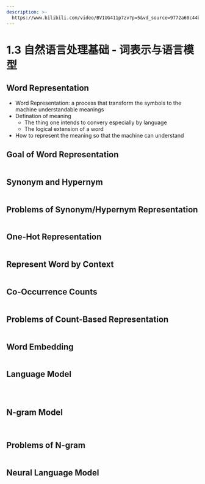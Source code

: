 ```yaml
---
description: >-
  https://www.bilibili.com/video/BV1UG411p7zv?p=5&vd_source=9772a60c44b4a881b99fd8ac9a574793
---
```


# 1.3 自然语言处理基础 - 词表示与语言模型

## Word Representation

* Word Representation: a process that transform the symbols to the machine understandable meanings
* Defination of meaning
  * The thing one intends to convery especially by language
  * The logical extension of a word
* How to represent the meaning so that the machine can understand

## Goal of Word Representation&#x20;

<figure><img src="../../.gitbook/assets/image (135).png" alt=""><figcaption></figcaption></figure>

## Synonym and Hypernym

<figure><img src="../../.gitbook/assets/image (136).png" alt=""><figcaption></figcaption></figure>

## Problems of Synonym/Hypernym Representation

<figure><img src="../../.gitbook/assets/image (137).png" alt=""><figcaption></figcaption></figure>

## One-Hot Representation

<figure><img src="../../.gitbook/assets/image (138).png" alt=""><figcaption></figcaption></figure>

## Represent Word by Context

<figure><img src="../../.gitbook/assets/image (140).png" alt=""><figcaption></figcaption></figure>

## Co-Occurrence Counts

<figure><img src="../../.gitbook/assets/image (141).png" alt=""><figcaption></figcaption></figure>

## Problems of Count-Based Representation

<figure><img src="../../.gitbook/assets/image (142).png" alt=""><figcaption></figcaption></figure>

## Word Embedding

<figure><img src="../../.gitbook/assets/image (143).png" alt=""><figcaption></figcaption></figure>

## Language Model

<figure><img src="../../.gitbook/assets/image (144).png" alt=""><figcaption></figcaption></figure>

<figure><img src="../../.gitbook/assets/image (145).png" alt=""><figcaption></figcaption></figure>

<figure><img src="../../.gitbook/assets/image (147).png" alt=""><figcaption></figcaption></figure>

## N-gram Model

<figure><img src="../../.gitbook/assets/image (148).png" alt=""><figcaption></figcaption></figure>

<figure><img src="../../.gitbook/assets/image (149).png" alt=""><figcaption></figcaption></figure>

## Problems of N-gram

<figure><img src="../../.gitbook/assets/image (150).png" alt=""><figcaption></figcaption></figure>

## Neural Language Model

<figure><img src="../../.gitbook/assets/image (151).png" alt=""><figcaption></figcaption></figure>

<figure><img src="../../.gitbook/assets/image (152).png" alt=""><figcaption></figcaption></figure>

